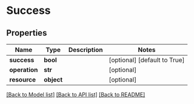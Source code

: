 # Success

## Properties
Name | Type | Description | Notes
------------ | ------------- | ------------- | -------------
**success** | **bool** |  | [optional] [default to True]
**operation** | **str** |  | [optional] 
**resource** | **object** |  | [optional] 

[[Back to Model list]](../README.md#documentation-for-models) [[Back to API list]](../README.md#documentation-for-api-endpoints) [[Back to README]](../README.md)


